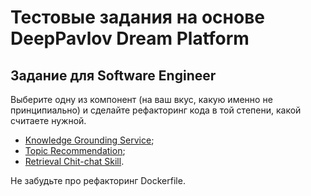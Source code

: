 #  Тестовые задания на основе DeepPavlov Dream Platform

## Задание для Software Engineer 

Выберите одну из компонент (на ваш вкус, какую именно не принципиально) и сделайте рефакторинг кода в той степени, какой считаете нужной.

- [Knowledge Grounding Service](https://github.com/deepmipt/dream/tree/main/services/knowledge_grounding);
- [Topic Recommendation](https://github.com/deepmipt/dream/tree/main/annotators/topic_recommendation);
- [Retrieval Chit-chat Skill](https://github.com/deepmipt/dream/tree/main/skills/retrieval_chitchat).

Не забудьте про рефакторинг Dockerfile.

